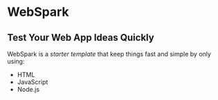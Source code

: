 # WebSpark

## Test Your Web App Ideas Quickly

WebSpark is a _starter template_ that keep things fast and simple by only using:

- HTML
- JavaScript
- Node.js
